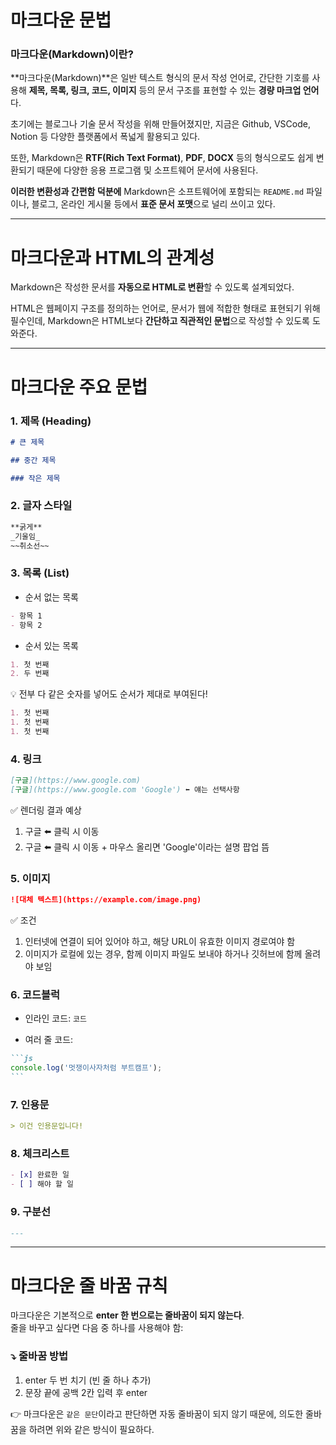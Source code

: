 # 마크다운 문법

### 마크다운(Markdown)이란?

**마크다운(Markdown)**은 일반 텍스트 형식의 문서 작성 언어로,
간단한 기호를 사용해 **제목, 목록, 링크, 코드, 이미지** 등의 문서 구조를 표현할 수 있는 **경량 마크업 언어**다.

초기에는 블로그나 기술 문서 작성을 위해 만들어졌지만,
지금은 Github, VSCode, Notion 등 다양한 플랫폼에서 폭넓게 활용되고 있다.

또한, Markdown은 **RTF(Rich Text Format)**, **PDF**, **DOCX** 등의 형식으로도 쉽게 변환되기 때문에
다양한 응용 프로그램 및 소프트웨어 문서에 사용된다.

**이러한 변환성과 간편함 덕분에** Markdown은
소프트웨어에 포함되는 `README.md` 파일이나,
블로그, 온라인 게시물 등에서 **표준 문서 포맷**으로 널리 쓰이고 있다.

---

# 마크다운과 HTML의 관계성

Markdown은 작성한 문서를 **자동으로 HTML로 변환**할 수 있도록 설계되었다.

HTML은 웹페이지 구조를 정의하는 언어로, 문서가 웹에 적합한 형태로 표현되기 위해 필수인데, Markdown은 HTML보다 **간단하고 직관적인 문법**으로 작성할 수 있도록 도와준다.

---

# 마크다운 주요 문법

### 1. 제목 (Heading)

```markdown
# 큰 제목

## 중간 제목

### 작은 제목
```

### 2. 글자 스타일

```markdown
**굵게**
_기울임_
~~취소선~~
```

### 3. 목록 (List)

- 순서 없는 목록

```markdown
- 항목 1
- 항목 2
```

- 순서 있는 목록

```markdown
1. 첫 번째
2. 두 번째
```

💡 전부 다 같은 숫자를 넣어도 순서가 제대로 부여된다!

```markdown
1. 첫 번째
1. 첫 번째
1. 첫 번째
```

### 4. 링크

```markdown
[구글](https://www.google.com)
[구글](https://www.google.com 'Google') ⬅️ 얘는 선택사항
```

✅ 렌더링 결과 예상

1. 구글 ⬅️ 클릭 시 이동
2. 구글 ⬅️ 클릭 시 이동 + 마우스 올리면 'Google'이라는 설명 팝업 뜸

### 5. 이미지

```markdown
![대체 텍스트](https://example.com/image.png)
```

✅ 조건

1. 인터넷에 연결이 되어 있어야 하고, 해당 URL이 유효한 이미지 경로여야 함
2. 이미지가 로컬에 있는 경우, 함께 이미지 파일도 보내야 하거나 깃허브에 함께 올려야 보임

### 6. 코드블럭

- 인라인 코드: `코드`

- 여러 줄 코드:

````markdown
```js
console.log('멋쟁이사자처럼 부트캠프');
```
````

### 7. 인용문

```markdown
> 이건 인용문입니다!
```

### 8. 체크리스트

```markdown
- [x] 완료한 일
- [ ] 해야 할 일
```

### 9. 구분선

```markdown
---
```

---

# 마크다운 줄 바꿈 규칙

마크다운은 기본적으로 **enter 한 번으로는 줄바꿈이 되지 않는다**.  
줄을 바꾸고 싶다면 다음 중 하나를 사용해야 함:

### ⤵️ 줄바꿈 방법

1. enter 두 번 치기 (빈 줄 하나 추가)
2. 문장 끝에 공백 2칸 입력 후 enter

👉 마크다운은 `같은 문단`이라고 판단하면 자동 줄바꿈이 되지 않기 때문에, 의도한 줄바꿈을 하려면 위와 같은 방식이 필요하다.
